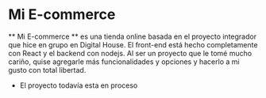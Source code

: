 # Mi E-commerce

** Mi E-commerce ** es una tienda online basada en el proyecto integrador que hice en grupo en Digital House. El front-end está hecho completamente con React y el backend con nodejs. Al ser un proyecto que le tomé mucho cariño, quise agregarle más funcionalidades y opciones y hacerlo a mi gusto con total libertad.

* El proyecto todavía esta en proceso



  
